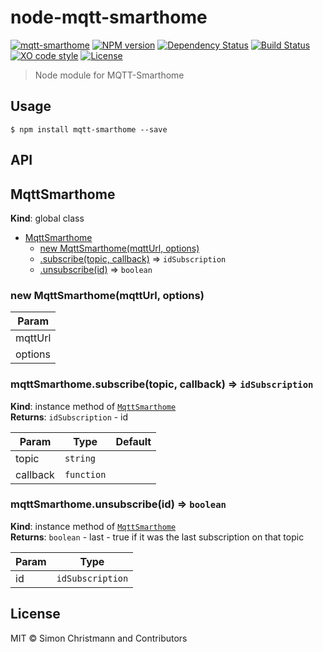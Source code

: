 # node-mqtt-smarthome

[![mqtt-smarthome](https://img.shields.io/badge/mqtt-smarthome-blue.svg)](https://github.com/mqtt-smarthome/mqtt-smarthome)
[![NPM version](https://badge.fury.io/js/mqtt-smarthome.svg)](http://badge.fury.io/js/mqtt-smarthome)
[![Dependency Status](https://img.shields.io/gemnasium/dersimn/mqtt-smarthome.svg?maxAge=2592000)](https://gemnasium.com/github.com/hobbyquaker/mqtt-smarthome)
[![Build Status](https://travis-ci.org/dersimn/node-mqtt-smarthome.svg?branch=master)](https://travis-ci.org/dersimn/node-mqtt-smarthome)
[![XO code style](https://img.shields.io/badge/code_style-XO-5ed9c7.svg)](https://github.com/sindresorhus/xo)
[![License][mit-badge]][mit-url]

> Node module for MQTT-Smarthome

## Usage

`$ npm install mqtt-smarthome --save`

## API

<a name="MqttSmarthome"></a>

## MqttSmarthome
**Kind**: global class  

* [MqttSmarthome](#MqttSmarthome)
    * [new MqttSmarthome(mqttUrl, options)](#new_MqttSmarthome_new)
    * [.subscribe(topic, callback)](#MqttSmarthome+subscribe) ⇒ <code>idSubscription</code>
    * [.unsubscribe(id)](#MqttSmarthome+unsubscribe) ⇒ <code>boolean</code>

<a name="new_MqttSmarthome_new"></a>

### new MqttSmarthome(mqttUrl, options)

| Param |
| --- |
| mqttUrl | 
| options | 

<a name="MqttSmarthome+subscribe"></a>

### mqttSmarthome.subscribe(topic, callback) ⇒ <code>idSubscription</code>
**Kind**: instance method of [<code>MqttSmarthome</code>](#MqttSmarthome)  
**Returns**: <code>idSubscription</code> - id  

| Param | Type | Default |
| --- | --- | --- |
| topic | <code>string</code> |  | 
| callback | <code>function</code> | <code></code> | 

<a name="MqttSmarthome+unsubscribe"></a>

### mqttSmarthome.unsubscribe(id) ⇒ <code>boolean</code>
**Kind**: instance method of [<code>MqttSmarthome</code>](#MqttSmarthome)  
**Returns**: <code>boolean</code> - last - true if it was the last subscription on that topic  

| Param | Type |
| --- | --- |
| id | <code>idSubscription</code> | 


## License

MIT © Simon Christmann and Contributors

[mit-badge]: https://img.shields.io/badge/License-MIT-blue.svg?style=flat
[mit-url]: LICENSE
